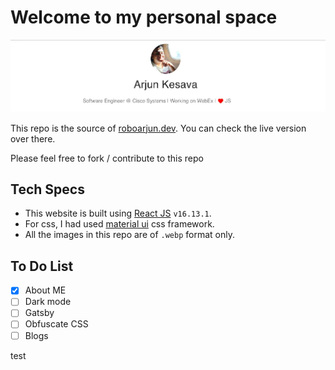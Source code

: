 # Welcome to my personal space

<div align="center">
  <img alt="roboarjun header profile page" src="src/images/readmebio.webp"/>
</div>

This repo is the source of [roboarjun.dev](https://roboarjun.dev).
You can check the live version over there.

Please feel free to fork / contribute to this repo

## Tech Specs

- This website is built using [React JS](https://reactjs.org) `v16.13.1`.
- For css, I had used [material ui](https://material-ui.com/) css framework.
- All the images in this repo are of `.webp` format only.

## To Do List

- [x] About ME
- [ ] Dark mode
- [ ] Gatsby
- [ ] Obfuscate CSS
- [ ] Blogs

test
